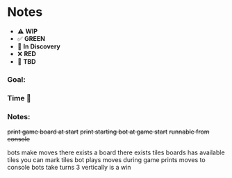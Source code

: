 # Notes

* ⚠️ **WIP**  
* ✅ **GREEN**  
* 🧠 **In Discovery**  
* ❌ **RED**  
* 📝 **TBD**  

### Goal: 
### Time 🍅
### Notes:

~~print game board at start~~
~~print starting bot at game start~~
~~runnable from console~~

bots make moves
  there exists a board
  there exists tiles
  boards has available tiles
  you can mark tiles
  bot plays moves during game
prints moves to console
bots take turns
3 vertically is a win 

